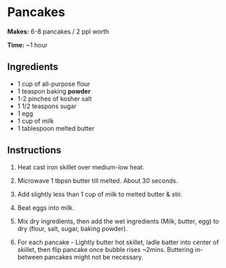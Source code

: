 # Pancakes

**Makes:** 6-8 pancakes / 2 ppl worth

**Time:** ~1 hour


## Ingredients

* 1 cup of all-purpose flour
* 1 teaspon baking **powder**
* 1-2 pinches of kosher salt
* 1 1/2 teaspons sugar
* 1 egg
* 1 cup of milk
* 1 tablespoon melted butter

## Instructions

1. Heat cast iron skillet over medium-low heat. 

2. Microwave 1 tbpsn butter till melted. About 30 seconds.

3. Add slightly less than 1 cup of milk to melted butter & stir.

3. Beat eggs into milk.

4. Mix dry ingredients, then add the wet ingredients (Milk, butter, egg) to dry (flour, salt, sugar, baking powder).

5. For each pancake - Lightly butter hot skillet, ladle batter into center of skillet, then flip pancake once bubble rises ~2mins. Buttering in-between pancakes might not be necessary.

